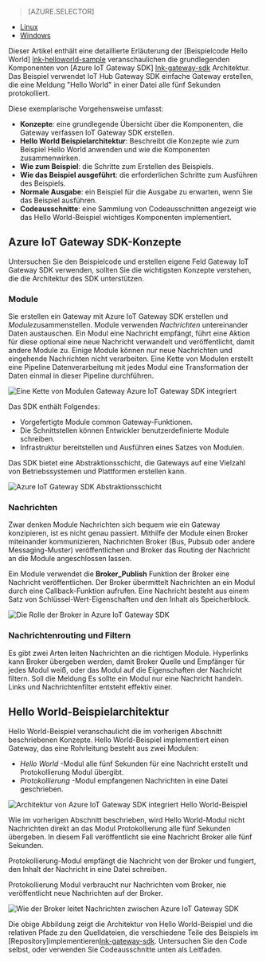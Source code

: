 > [AZURE.SELECTOR]
- [Linux](../articles/iot-hub/iot-hub-linux-gateway-sdk-get-started.md)
- [Windows](../articles/iot-hub/iot-hub-windows-gateway-sdk-get-started.md)

Dieser Artikel enthält eine detaillierte Erläuterung der [Beispielcode Hello World] [ lnk-helloworld-sample] veranschaulichen die grundlegenden Komponenten von [Azure IoT Gateway SDK] [ lnk-gateway-sdk] Architektur. Das Beispiel verwendet IoT Hub Gateway SDK einfache Gateway erstellen, die eine Meldung "Hello World" in einer Datei alle fünf Sekunden protokolliert.

Diese exemplarische Vorgehensweise umfasst:

- **Konzepte**: eine grundlegende Übersicht über die Komponenten, die Gateway verfassen IoT Gateway SDK erstellen.  
- **Hello World Beispielarchitektur**: Beschreibt die Konzepte wie zum Beispiel Hello World anwenden und wie die Komponenten zusammenwirken.
- **Wie zum Beispiel**: die Schritte zum Erstellen des Beispiels.
- **Wie das Beispiel ausgeführt**: die erforderlichen Schritte zum Ausführen des Beispiels. 
- **Normale Ausgabe**: ein Beispiel für die Ausgabe zu erwarten, wenn Sie das Beispiel ausführen.
- **Codeausschnitte**: eine Sammlung von Codeausschnitten angezeigt wie das Hello World-Beispiel wichtiges Komponenten implementiert.

## <a name="azure-iot-gateway-sdk-concepts"></a>Azure IoT Gateway SDK-Konzepte

Untersuchen Sie den Beispielcode und erstellen eigene Feld Gateway IoT Gateway SDK verwenden, sollten Sie die wichtigsten Konzepte verstehen, die die Architektur des SDK unterstützen.

### <a name="modules"></a>Module

Sie erstellen ein Gateway mit Azure IoT Gateway SDK erstellen und *Module*zusammenstellen. Module verwenden *Nachrichten* untereinander Daten austauschen. Ein Modul eine Nachricht empfängt, führt eine Aktion für diese optional eine neue Nachricht verwandelt und veröffentlicht, damit andere Module zu. Einige Module können nur neue Nachrichten und eingehende Nachrichten nicht verarbeiten. Eine Kette von Modulen erstellt eine Pipeline Datenverarbeitung mit jedes Modul eine Transformation der Daten einmal in dieser Pipeline durchführen.

![Eine Kette von Modulen Gateway Azure IoT Gateway SDK integriert][1]
 
Das SDK enthält Folgendes:

- Vorgefertigte Module common Gateway-Funktionen.
- Die Schnittstellen können Entwickler benutzerdefinierte Module schreiben.
- Infrastruktur bereitstellen und Ausführen eines Satzes von Modulen.

Das SDK bietet eine Abstraktionsschicht, die Gateways auf eine Vielzahl von Betriebssystemen und Plattformen erstellen kann.

![Azure IoT Gateway SDK Abstraktionsschicht][2]

### <a name="messages"></a>Nachrichten

Zwar denken Module Nachrichten sich bequem wie ein Gateway konzipieren, ist es nicht genau passiert. Mithilfe der Module einen Broker miteinander kommunizieren, Nachrichten Broker (Bus, Pubsub oder andere Messaging-Muster) veröffentlichen und Broker das Routing der Nachricht an die Module angeschlossen lassen.

Ein Module verwendet die **Broker_Publish** Funktion der Broker eine Nachricht veröffentlichen. Der Broker übermittelt Nachrichten an ein Modul durch eine Callback-Funktion aufrufen. Eine Nachricht besteht aus einem Satz von Schlüssel-Wert-Eigenschaften und den Inhalt als Speicherblock.

![Die Rolle der Broker in Azure IoT Gateway SDK][3]

### <a name="message-routing-and-filtering"></a>Nachrichtenrouting und Filtern

Es gibt zwei Arten leiten Nachrichten an die richtigen Module. Hyperlinks kann Broker übergeben werden, damit Broker Quelle und Empfänger für jedes Modul weiß, oder das Modul auf die Eigenschaften der Nachricht filtern. Soll die Meldung Es sollte ein Modul nur eine Nachricht handeln. Links und Nachrichtenfilter entsteht effektiv einer.

## <a name="hello-world-sample-architecture"></a>Hello World-Beispielarchitektur

Hello World-Beispiel veranschaulicht die im vorherigen Abschnitt beschriebenen Konzepte. Hello World-Beispiel implementiert einen Gateway, das eine Rohrleitung besteht aus zwei Modulen:

-   *Hello World* -Modul alle fünf Sekunden für eine Nachricht erstellt und Protokollierung Modul übergibt.
-   *Protokollierung* -Modul empfangenen Nachrichten in eine Datei geschrieben.

![Architektur von Azure IoT Gateway SDK integriert Hello World-Beispiel][4]

Wie im vorherigen Abschnitt beschrieben, wird Hello World-Modul nicht Nachrichten direkt an das Modul Protokollierung alle fünf Sekunden übergeben. In diesem Fall veröffentlicht sie eine Nachricht Broker alle fünf Sekunden.

Protokollierung-Modul empfängt die Nachricht von der Broker und fungiert, den Inhalt der Nachricht in eine Datei schreiben.

Protokollierung Modul verbraucht nur Nachrichten vom Broker, nie veröffentlicht neue Nachrichten auf der Broker.

![Wie der Broker leitet Nachrichten zwischen Azure IoT Gateway SDK][5]

Die obige Abbildung zeigt die Architektur von Hello World-Beispiel und die relativen Pfade zu den Quelldateien, die verschiedene Teile des Beispiels im [Repository]implementieren[lnk-gateway-sdk]. Untersuchen Sie den Code selbst, oder verwenden Sie Codeausschnitte unten als Leitfaden.

<!-- Images -->
[1]: media/iot-hub-gateway-sdk-getstarted-selector/modules.png
[2]: media/iot-hub-gateway-sdk-getstarted-selector/modules_2.png
[3]: media/iot-hub-gateway-sdk-getstarted-selector/messages_1.png
[4]: media/iot-hub-gateway-sdk-getstarted-selector/high_level_architecture.png
[5]: media/iot-hub-gateway-sdk-getstarted-selector/detailed_architecture.png

<!-- Links -->
[lnk-helloworld-sample]: https://github.com/Azure/azure-iot-gateway-sdk/tree/master/samples/hello_world
[lnk-gateway-sdk]: https://github.com/Azure/azure-iot-gateway-sdk
